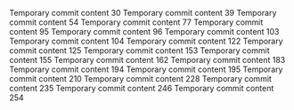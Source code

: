 Temporary commit content 30
Temporary commit content 39
Temporary commit content 54
Temporary commit content 77
Temporary commit content 95
Temporary commit content 96
Temporary commit content 103
Temporary commit content 104
Temporary commit content 122
Temporary commit content 125
Temporary commit content 153
Temporary commit content 155
Temporary commit content 162
Temporary commit content 183
Temporary commit content 194
Temporary commit content 195
Temporary commit content 210
Temporary commit content 228
Temporary commit content 235
Temporary commit content 246
Temporary commit content 254
